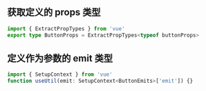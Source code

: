 ## 获取定义的 props 类型

```ts
import { ExtractPropTypes } from 'vue'
export type ButtonProps = ExtractPropTypes<typeof buttonProps>
```

## 定义作为参数的 emit 类型

```ts
import { SetupContext } from 'vue'
function useUtil(emit: SetupContext<ButtonEmits>['emit']) {}
```
